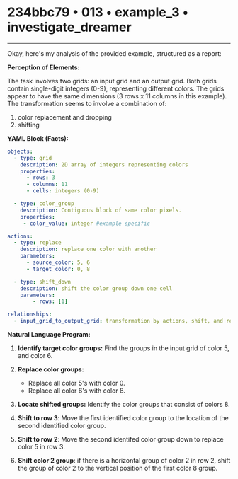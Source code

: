 # 234bbc79 • 013 • example_3 • investigate_dreamer

---
Okay, here's my analysis of the provided example, structured as a report:

**Perception of Elements:**

The task involves two grids: an input grid and an output grid. Both grids contain single-digit integers (0-9), representing different colors. The grids appear to have the same dimensions (3 rows x 11 columns in this example). The transformation seems to involve a combination of:
1.  color replacement and dropping
2.  shifting

**YAML Block (Facts):**



```yaml
objects:
  - type: grid
    description: 2D array of integers representing colors
    properties:
      - rows: 3
      - columns: 11
      - cells: integers (0-9)

  - type: color_group
    description: Contiguous block of same color pixels.
    properties:
     - color_value: integer #example specific

actions:
  - type: replace
    description: replace one color with another
    parameters:
      - source_color: 5, 6
      - target_color: 0, 8

  - type: shift_down
    description: shift the color group down one cell
    parameters:
        - rows: [1]

relationships:
  - input_grid_to_output_grid: transformation by actions, shift, and replace
```



**Natural Language Program:**

1.  **Identify target color groups:** Find the groups in the input grid of color 5, and color 6.
2.  **Replace color groups:**
    *   Replace all color 5's with color 0.
    *   Replace all color 6's with color 8.

3.  **Locate shifted groups:** Identify the color groups that consist of colors 8.

4.  **Shift to row 3**: Move the first identified color group to the location of the second identified color group.

5. **Shift to row 2**: Move the second identifed color group down to replace color 5 in row 3.

6. **Shift color 2 group**: if there is a horizontal group of color 2 in row 2, shift the group of color 2 to the vertical position of the first color 8 group.


